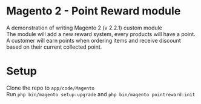 # Magento 2 - Point Reward module

A demonstration of writing Magento 2 (v 2.2.1) custom module       
The module will add a new reward system, every products will have a point. A customer will earn points when ordering items and receive discount based on their current collected point.   

# Setup

Clone the repo to `app/code/Magento`    
Run `php bin/magento setup:upgrade` and `php bin/magento pointreward:init`

